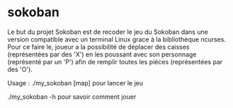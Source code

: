 # sokoban

Le but du projet Sokoban est de recoder le jeu du Sokoban dans une version compatible avec un terminal Linux grace à la bibliothèque ncurses. Pour ce faire le, joueur a la possibilité de déplacer des caisses (représentées par des 'X') en les poussant avec son personnage (représenté par un 'P') afin de remplir toutes les pièces (représentées par des 'O').

Usage : ./my_sokoban [map] pour lancer le jeu

./my_sokoban -h pour savoir comment jouer
